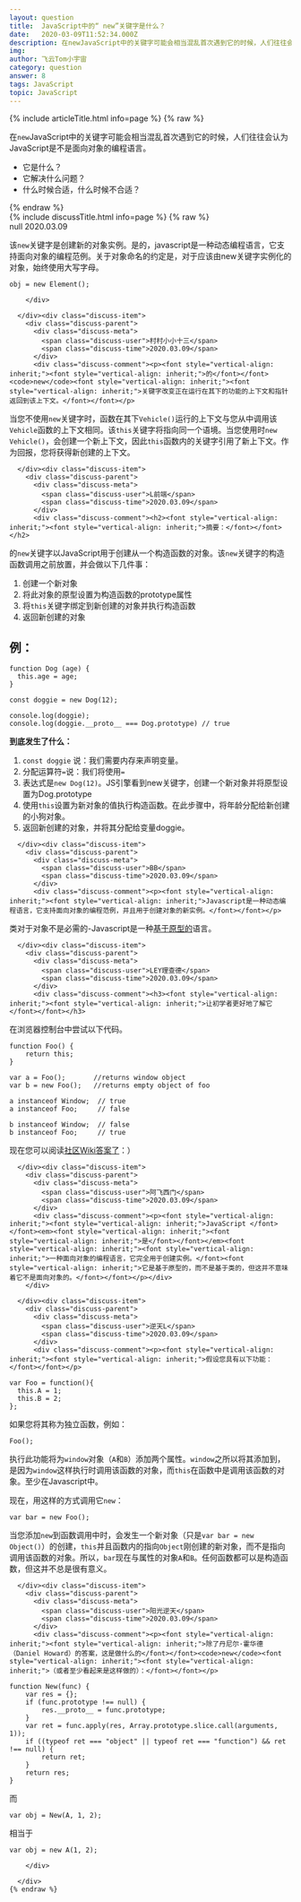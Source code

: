 ```yaml
---
layout: question
title:  JavaScript中的“ new”关键字是什么？
date:   2020-03-09T11:52:34.000Z
description: 在newJavaScript中的关键字可能会相当混乱首次遇到它的时候，人们往往会认为JavaScript是不是面向对象的编程语言。它是什么？它解决...
img: 
author: 飞云Tom小宇宙
category: question
answer: 8
tags: JavaScript
topic: JavaScript
---
```

<div class="article-root">
  <div class="article">
    {% include articleTitle.html info=page %}
    {% raw %}
    <div class="article-content"><p><font style="vertical-align: inherit;"><font style="vertical-align: inherit;">在</font></font><code>new</code><font style="vertical-align: inherit;"><font style="vertical-align: inherit;">JavaScript中的关键字可能会相当混乱首次遇到它的时候，人们往往会认为JavaScript是不是面向对象的编程语言。</font></font></p>

<ul>
<li><font style="vertical-align: inherit;"><font style="vertical-align: inherit;">它是什么？</font></font></li>
<li><font style="vertical-align: inherit;"><font style="vertical-align: inherit;">它解决什么问题？</font></font></li>
<li><font style="vertical-align: inherit;"><font style="vertical-align: inherit;">什么时候合适，什么时候不合适？</font></font></li>
</ul></div>
    {% endraw %}
  </div>

  <div class="discuss-wrapper">
    {% include discussTitle.html info=page %}
    {% raw %}
    <div class="discuss-item">
        <div class="discuss-parent">
          <div class="discuss-meta">
            <span class="discuss-user">null</span>
            <span class="discuss-time">2020.03.09</span>
          </div>
          <div class="discuss-comment"><p><font style="vertical-align: inherit;"><font style="vertical-align: inherit;">该</font></font><code>new</code><font style="vertical-align: inherit;"><font style="vertical-align: inherit;">关键字是创建新的对象实例。</font><font style="vertical-align: inherit;">是的，javascript是一种动态编程语言，它支持面向对象的编程范例。</font><font style="vertical-align: inherit;">关于对象命名的约定是，对于应该由new关键字实例化的对象，始终使用大写字母。</font></font></p>

<pre><code>obj = new Element();
</code></pre></div>
        </div>
        
      </div><div class="discuss-item">
        <div class="discuss-parent">
          <div class="discuss-meta">
            <span class="discuss-user">村村小小十三</span>
            <span class="discuss-time">2020.03.09</span>
          </div>
          <div class="discuss-comment"><p><font style="vertical-align: inherit;"><font style="vertical-align: inherit;">的</font></font><code>new</code><font style="vertical-align: inherit;"><font style="vertical-align: inherit;">关键字改变正在运行在其下的功能的上下文和指针返回到该上下文。</font></font></p>

<p><font style="vertical-align: inherit;"><font style="vertical-align: inherit;">当您不使用</font></font><code>new</code><font style="vertical-align: inherit;"><font style="vertical-align: inherit;">关键字时，函数在其下</font></font><code>Vehicle()</code><font style="vertical-align: inherit;"><font style="vertical-align: inherit;">运行的上下文与您从中调用该</font></font><code>Vehicle</code><font style="vertical-align: inherit;"><font style="vertical-align: inherit;">函数的</font><font style="vertical-align: inherit;">上下文相同</font><font style="vertical-align: inherit;">。</font><font style="vertical-align: inherit;">该</font></font><code>this</code><font style="vertical-align: inherit;"><font style="vertical-align: inherit;">关键字将指向同一个语境。</font><font style="vertical-align: inherit;">当您使用时</font></font><code>new Vehicle()</code><font style="vertical-align: inherit;"><font style="vertical-align: inherit;">，会创建一个新上下文，因此</font></font><code>this</code><font style="vertical-align: inherit;"><font style="vertical-align: inherit;">函数内的</font><font style="vertical-align: inherit;">关键字</font><font style="vertical-align: inherit;">引用了新上下文。</font><font style="vertical-align: inherit;">作为回报，您将获得新创建的上下文。</font></font></p></div>
        </div>
        
      </div><div class="discuss-item">
        <div class="discuss-parent">
          <div class="discuss-meta">
            <span class="discuss-user">L前端</span>
            <span class="discuss-time">2020.03.09</span>
          </div>
          <div class="discuss-comment"><h2><font style="vertical-align: inherit;"><font style="vertical-align: inherit;">摘要：</font></font></h2>

<p><font style="vertical-align: inherit;"><font style="vertical-align: inherit;">的</font></font><code>new</code><font style="vertical-align: inherit;"><font style="vertical-align: inherit;">关键字以JavaScript用于创建从一个构造函数的对象。</font><font style="vertical-align: inherit;">该</font></font><code>new</code><font style="vertical-align: inherit;"><font style="vertical-align: inherit;">关键字的构造函数调用之前放置，并会做以下几件事：</font></font></p>

<ol>
<li><font style="vertical-align: inherit;"><font style="vertical-align: inherit;">创建一个新对象</font></font></li>
<li><font style="vertical-align: inherit;"><font style="vertical-align: inherit;">将此对象的原型设置为构造函数的prototype属性</font></font></li>
<li><font style="vertical-align: inherit;"><font style="vertical-align: inherit;">将</font></font><code>this</code><font style="vertical-align: inherit;"><font style="vertical-align: inherit;">关键字</font><font style="vertical-align: inherit;">绑定</font><font style="vertical-align: inherit;">到新创建的对象并执行构造函数</font></font></li>
<li><font style="vertical-align: inherit;"><font style="vertical-align: inherit;">返回新创建的对象</font></font></li>
</ol>

<h2><font style="vertical-align: inherit;"><font style="vertical-align: inherit;">例：</font></font></h2>

<p></p><div class="snippet" data-lang="js" data-hide="false" data-console="true" data-babel="false">
<div class="snippet-code">
<pre class="snippet-code-js lang-js prettyprint-override"><code>function Dog (age) {<font></font>
  this.age = age;<font></font>
}<font></font>
<font></font>
const doggie = new Dog(12);<font></font>
<font></font>
console.log(doggie);<font></font>
console.log(doggie.__proto__ === Dog.prototype) // true</code></pre>
</div>
</div>
<p></p>

<p><strong><font style="vertical-align: inherit;"><font style="vertical-align: inherit;">到底发生了什么：</font></font></strong></p>

<ol>
<li><code>const doggie</code><font style="vertical-align: inherit;"><font style="vertical-align: inherit;"> 说：我们需要内存来声明变量。</font></font></li>
<li><font style="vertical-align: inherit;"><font style="vertical-align: inherit;">分配运算符</font></font><code>=</code><font style="vertical-align: inherit;"><font style="vertical-align: inherit;">说：我们将使用</font></font><code>=</code></li>
<li><font style="vertical-align: inherit;"><font style="vertical-align: inherit;">表达式是</font></font><code>new Dog(12)</code><font style="vertical-align: inherit;"><font style="vertical-align: inherit;">。</font><font style="vertical-align: inherit;">JS引擎看到new关键字，创建一个新对象并将原型设置为Dog.prototype</font></font></li>
<li><font style="vertical-align: inherit;"><font style="vertical-align: inherit;">使用</font></font><code>this</code><font style="vertical-align: inherit;"><font style="vertical-align: inherit;">设置为新对象</font><font style="vertical-align: inherit;">的</font><font style="vertical-align: inherit;">值</font><font style="vertical-align: inherit;">执行构造函数</font><font style="vertical-align: inherit;">。</font><font style="vertical-align: inherit;">在此步骤中，将年龄分配给新创建的小狗对象。</font></font></li>
<li><font style="vertical-align: inherit;"><font style="vertical-align: inherit;">返回新创建的对象，并将其分配给变量doggie。</font></font></li>
</ol></div>
        </div>
        
      </div><div class="discuss-item">
        <div class="discuss-parent">
          <div class="discuss-meta">
            <span class="discuss-user">BB</span>
            <span class="discuss-time">2020.03.09</span>
          </div>
          <div class="discuss-comment"><p><font style="vertical-align: inherit;"><font style="vertical-align: inherit;">Javascript是一种动态编程语言，它支持面向对象的编程范例，并且用于创建对象的新实例。</font></font></p>

<p><font style="vertical-align: inherit;"><font style="vertical-align: inherit;">类对于对象不是必需的-Javascript是一种</font></font><a href="http://en.wikipedia.org/wiki/Prototype-based_programming" rel="noreferrer"><font style="vertical-align: inherit;"><font style="vertical-align: inherit;">基于原型的</font></font></a><font style="vertical-align: inherit;"><font style="vertical-align: inherit;">语言。</font></font></p></div>
        </div>
        
      </div><div class="discuss-item">
        <div class="discuss-parent">
          <div class="discuss-meta">
            <span class="discuss-user">LEY理查德</span>
            <span class="discuss-time">2020.03.09</span>
          </div>
          <div class="discuss-comment"><h3><font style="vertical-align: inherit;"><font style="vertical-align: inherit;">让初学者更好地了解它</font></font></h3>

<p><font style="vertical-align: inherit;"><font style="vertical-align: inherit;">在浏览器控制台中尝试以下代码。</font></font></p>

<pre><code>function Foo() { <font></font>
    return this; <font></font>
}<font></font>
<font></font>
var a = Foo();       //returns window object<font></font>
var b = new Foo();   //returns empty object of foo<font></font>
<font></font>
a instanceof Window;  // true<font></font>
a instanceof Foo;     // false<font></font>
<font></font>
b instanceof Window;  // false<font></font>
b instanceof Foo;     // true<font></font>
</code></pre>

<p><font style="vertical-align: inherit;"><font style="vertical-align: inherit;">现在您可以阅读</font></font><a href="https://stackoverflow.com/questions/1646698/what-is-the-new-keyword-in-javascript#3658673"><font style="vertical-align: inherit;"><font style="vertical-align: inherit;">社区Wiki答案了</font></font></a><font style="vertical-align: inherit;"><font style="vertical-align: inherit;">：）</font></font></p></div>
        </div>
        
      </div><div class="discuss-item">
        <div class="discuss-parent">
          <div class="discuss-meta">
            <span class="discuss-user">阿飞西门</span>
            <span class="discuss-time">2020.03.09</span>
          </div>
          <div class="discuss-comment"><p><font style="vertical-align: inherit;"><font style="vertical-align: inherit;">JavaScript </font></font><em><font style="vertical-align: inherit;"><font style="vertical-align: inherit;">是</font></font></em><font style="vertical-align: inherit;"><font style="vertical-align: inherit;">一种面向对象的编程语言，它完全用于创建实例。</font><font style="vertical-align: inherit;">它是基于原型的，而不是基于类的，但这并不意味着它不是面向对象的。</font></font></p></div>
        </div>
        
      </div><div class="discuss-item">
        <div class="discuss-parent">
          <div class="discuss-meta">
            <span class="discuss-user">逆天L</span>
            <span class="discuss-time">2020.03.09</span>
          </div>
          <div class="discuss-comment"><p><font style="vertical-align: inherit;"><font style="vertical-align: inherit;">假设您具有以下功能：</font></font></p>

<pre><code>var Foo = function(){<font></font>
  this.A = 1;<font></font>
  this.B = 2;<font></font>
};<font></font>
</code></pre>

<p><font style="vertical-align: inherit;"><font style="vertical-align: inherit;">如果您将其称为独立函数，例如：</font></font></p>

<pre><code>Foo();
</code></pre>

<p><font style="vertical-align: inherit;"><font style="vertical-align: inherit;">执行此功能将为</font></font><code>window</code><font style="vertical-align: inherit;"><font style="vertical-align: inherit;">对象（</font></font><code>A</code><font style="vertical-align: inherit;"><font style="vertical-align: inherit;">和</font></font><code>B</code><font style="vertical-align: inherit;"><font style="vertical-align: inherit;">）</font><font style="vertical-align: inherit;">添加两个属性</font><font style="vertical-align: inherit;">。</font></font><code>window</code><font style="vertical-align: inherit;"><font style="vertical-align: inherit;">之所以</font><font style="vertical-align: inherit;">将其添加到，是</font><font style="vertical-align: inherit;">因为</font></font><code>window</code><font style="vertical-align: inherit;"><font style="vertical-align: inherit;">这样执行时调用该函数的对象，而</font></font><code>this</code><font style="vertical-align: inherit;"><font style="vertical-align: inherit;">在函数中是调用该函数的对象。</font><font style="vertical-align: inherit;">至少在Javascript中。</font></font></p>

<p><font style="vertical-align: inherit;"><font style="vertical-align: inherit;">现在，用这样的方式调用它</font></font><code>new</code><font style="vertical-align: inherit;"><font style="vertical-align: inherit;">：</font></font></p>

<pre><code>var bar = new Foo();
</code></pre>

<p><font style="vertical-align: inherit;"><font style="vertical-align: inherit;">当您添加</font></font><code>new</code><font style="vertical-align: inherit;"><font style="vertical-align: inherit;">到函数调用中时，会发生一个新对象（只是</font></font><code>var bar = new Object()</code><font style="vertical-align: inherit;"><font style="vertical-align: inherit;">）的</font><font style="vertical-align: inherit;">创建</font><font style="vertical-align: inherit;">，</font></font><code>this</code><font style="vertical-align: inherit;"><font style="vertical-align: inherit;">并且函数内的指向</font></font><code>Object</code><font style="vertical-align: inherit;"><font style="vertical-align: inherit;">刚创建</font><font style="vertical-align: inherit;">的新</font><font style="vertical-align: inherit;">对象，而不是指向调用该函数的对象。</font><font style="vertical-align: inherit;">所以，</font></font><code>bar</code><font style="vertical-align: inherit;"><font style="vertical-align: inherit;">现在与属性的对象</font></font><code>A</code><font style="vertical-align: inherit;"><font style="vertical-align: inherit;">和</font></font><code>B</code><font style="vertical-align: inherit;"><font style="vertical-align: inherit;">。</font><font style="vertical-align: inherit;">任何函数都可以是构造函数，但这并不总是很有意义。</font></font></p></div>
        </div>
        
      </div><div class="discuss-item">
        <div class="discuss-parent">
          <div class="discuss-meta">
            <span class="discuss-user">阳光逆天</span>
            <span class="discuss-time">2020.03.09</span>
          </div>
          <div class="discuss-comment"><p><font style="vertical-align: inherit;"><font style="vertical-align: inherit;">除了丹尼尔·霍华德（Daniel Howard）的答案，这是做什么的</font></font><code>new</code><font style="vertical-align: inherit;"><font style="vertical-align: inherit;">（或者至少看起来是这样做的）：</font></font></p>

<pre><code>function New(func) {<font></font>
    var res = {};<font></font>
    if (func.prototype !== null) {<font></font>
        res.__proto__ = func.prototype;<font></font>
    }<font></font>
    var ret = func.apply(res, Array.prototype.slice.call(arguments, 1));<font></font>
    if ((typeof ret === "object" || typeof ret === "function") &amp;&amp; ret !== null) {<font></font>
        return ret;<font></font>
    }<font></font>
    return res;<font></font>
}<font></font>
</code></pre>

<p><font style="vertical-align: inherit;"><font style="vertical-align: inherit;">而</font></font></p>

<pre><code>var obj = New(A, 1, 2);
</code></pre>

<p><font style="vertical-align: inherit;"><font style="vertical-align: inherit;">相当于</font></font></p>

<pre><code>var obj = new A(1, 2);
</code></pre></div>
        </div>
        
      </div>
    {% endraw %}
  </div>
<div>
